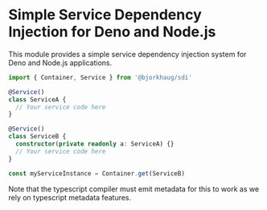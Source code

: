 # Simple Service Dependency Injection for Deno and Node.js

This module provides a simple service dependency injection system for Deno and
Node.js applications.

```typescript
import { Container, Service } from '@bjorkhaug/sdi'

@Service()
class ServiceA {
  // Your service code here
}

@Service()
class ServiceB {
  constructor(private readonly a: ServiceA) {}
  // Your service code here
}

const myServiceInstance = Container.get(ServiceB)
```

Note that the typescript compiler must emit metadata for this to work as we rely
on typescript metadata features.
